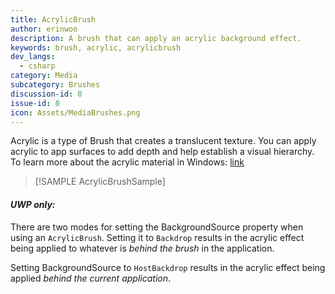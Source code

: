 ```yaml
---
title: AcrylicBrush
author: erinwoo  
description: A brush that can apply an acrylic background effect.
keywords: brush, acrylic, acrylicbrush
dev_langs:
  - csharp
category: Media
subcategory: Brushes
discussion-id: 0
issue-id: 0
icon: Assets/MediaBrushes.png
---
```


Acrylic is a type of Brush that creates a translucent texture. You can apply acrylic to app surfaces to add depth and help establish a visual hierarchy.
To learn more about the acrylic material in Windows: [link](https://learn.microsoft.com/en-us/windows/apps/design/style/acrylic)

> [!SAMPLE AcrylicBrushSample]

#### *UWP only:*
There are two modes for setting the BackgroundSource property when using an `AcrylicBrush`.
Setting it to `Backdrop` results in the acrylic effect being applied to whatever is *behind the brush* in the application.

Setting BackgroundSource to `HostBackdrop` results in the acrylic effect being applied *behind the current application*.

